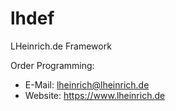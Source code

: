 # lhdef

LHeinrich.de Framework

Order Programming:
 - E-Mail: lheinrich@lheinrich.de
 - Website: https://www.lheinrich.de
